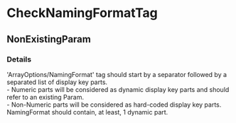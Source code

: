 ﻿---  
uid: Validator_2_65_3  
---

# CheckNamingFormatTag

## NonExistingParam

### Details

'ArrayOptions\/NamingFormat' tag should start by a separator followed by a separated list of display key parts.  
\- Numeric parts will be considered as dynamic display key parts and should refer to an existing Param.  
\- Non\-Numeric parts will be considered as hard\-coded display key parts.  
NamingFormat should contain, at least, 1 dynamic part.
